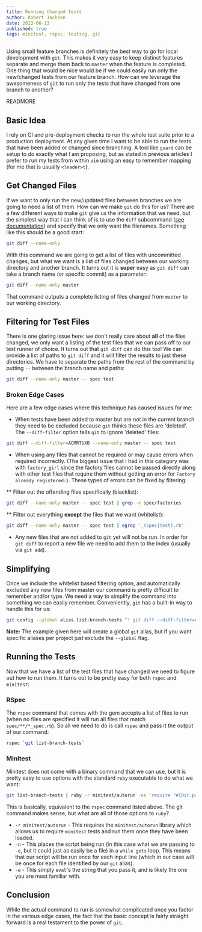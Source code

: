 ```yaml
---
title: Running Changed Tests
author: Robert Jackson
date: 2013-06-13
published: true
tags: minitest, rspec, testing, git
---
```


Using small feature branches is definitely the best way to go for local development with `git`. This makes it very easy to keep distinct features separate and merge them back to `master` when the feature is completed. One thing that would be nice would be if we could easily run only the new/changed tests from our feature branch. How can we leverage the awesomeness of `git` to run only the tests that have changed from one branch to another?

READMORE

## Basic Idea

I rely on CI and pre-deployment checks to run the whole test suite prior to a production deployment. At any given time I want to be able to run the tests that have been added or changed since branching. A tool like `guard` can be setup to do exactly what I am proposing, but as stated in previous articles I prefer to run my tests from within `vim` using an easy to remember mapping (for me that is usually `<leader>t`). 

## Get Changed Files

If we want to only run the new/updated files between branches we are going to need a list of them. How can we make `git` do this for us? There are a few different ways to make `git` give us the information that we need, but the simplest way that I can think of is to use the `diff` subcommand ([see documentation](http://git-scm.com/docs/git-diff)) and specify that we only want the filenames.  Something like this should be a good start:

```sh
git diff --name-only
```

With this command we are going to get a list of files with uncommitted changes, but what we want is a list of files changed between our working directory and another branch. It turns out it is **super** easy as `git diff` can take a branch name (or specific commit) as a parameter:

```sh
git diff --name-only master
```

That command outputs a complete listing of files changed from `master` to our working directory.

## Filtering for Test Files

There is one glaring issue here: we don't really care about **all** of the files changed, we only want a listing of the test files that we can pass off to our test runner of choice. It turns out that `git diff` can do this too! We can provide a list of paths to `git diff` and it will filter the results to just these directories. We have to separate the paths from the rest of the command by putting `--` between the branch name and paths:

```sh
git diff --name-only master -- spec test
```

### Broken Edge Cases

Here are a few edge cases where this technique has caused issues for me:

* When tests have been added to master but are not in the current branch they need to be excluded because `git` thinks these files are 'deleted'. The `--diff-filter` option tells `git` to ignore 'deleted' files:

```sh
git diff --diff-filter=ACMRTUXB --name-only master -- spec test
```

* When using any files that cannot be required or may cause errors when required incorrectly. (The biggest issue that I had in this category was with `factory_girl` since the factory files cannot be passed directly along with other test files that require them without getting an error for `Factory already registered:`). These types of errors can be fixed by filtering:

** Filter out the offending files specifically (blacklist):

```sh
git diff --name-only master -- spec test | grep -v spec/factories
```

** Filter out everything **except** the files that we want (whitelist):

```sh
git diff --name-only master -- spec test | egrep '_(spec|test).rb'
```

* Any new files that are not added to `git` yet will not be run. In order for `git diff` to report a new file we need to add them to the index (usually via `git add`).

## Simplifying

Once we include the whitelist based filtering option, and automatically excluded any new files from master our command is pretty difficult to remember and/or type. We need a way to simplify the command into something we can easily remember. Conveniently, `git` has a built-in way to handle this for us: 

```sh
git config --global alias.list-branch-tests "! git diff --diff-filter=ACMRTUXB --name-only master -- spec test | egrep '_(spec|test).rb' "
```

**Note:** The example given here will create a global `git` alias, but if you want specific aliases per project just exclude the `--global` flag.

## Running the Tests

Now that we have a list of the test files that have changed we need to figure out how to run them. It turns out to be pretty easy for both `rspec` and `minitest`:

### RSpec

The `rspec` command that comes with the gem accepts a list of files to run (when no files are specified it will run all files that match `spec/**/*_spec.rb`). So all we need to do is call `rspec` and pass it the output of our command:

```sh
rspec `git list-branch-tests`
```

### Minitest

Minitest does not come with a binary command that we can use, but it is pretty easy to use options with the standard `ruby` executable to do what we want:

```sh
git list-branch-tests | ruby -r minitest/autorun -ne 'require "#{Dir.pwd}/#{$_.chomp}"'
```

This is basically, equivalent to the `rspec` command listed above. The git command makes sense, but what are all of those options to `ruby`?

* `-r minitest/autorun` - This requires the `minitest/autorun` library which allows us to require `minitest` tests and run them once they have been loaded.
* `-n` - This places the script being run (in this case what we are passing to `-e`, but it could just as easily be a file) in a `while gets` loop. This means that our script will be run once for each input line (which in our case will be once for each file identified by our `git` alias).
* `-e` - This simply `eval`'s the string that you pass it, and is likely the one you are most familiar with.

## Conclusion

While the actual command to run is somewhat complicated once you factor in the various edge cases, the fact that the basic concept is fairly straight forward is a real testament to the power of `git`. 


